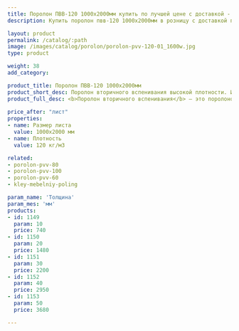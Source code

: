 ```yaml
---
title: Поролон ПВВ-120 1000х2000мм купить по лучшей цене с доставкой - Поролоныч
description: Купить поролон пвв-120 1000х2000мм в розницу с доставкой по Москве в интернет-магазине Поролоныча.

layout: product
permalink: /catalog/:path
image: /images/catalog/porolon/porolon-pvv-120-01_1600w.jpg
type: product

weight: 38
add_category: 

product_title: Поролон ПВВ-120 1000х2000мм
product_short_desc: Поролон вторичного вспенивания высокой плотности. Используется в мебельной и автомобильной промышленности.
product_full_desc: <b>Поролон вторичного вспенивания</b> — это поролоновая крошка, вспененная с полиуретановым клеем и спрессованная под определенным давлением. Данный материал обладает высокими показателями плотности, жесткости, долговечности и прочности. Имеет хорошие звукопоглощающие и изолирующие свойства. Отличается высокой демпфирующей способностью. Благодаря таким качественным показателям долго сохраняет свои свойства и обеспечивает долгую службу изделий при их ежедневном использовании.
        
price_after: "лист"
properties:
- name: Размер листа
  value: 1000х2000 мм
- name: Плотность
  value: 120 кг/м3

related:
- porolon-pvv-80
- porolon-pvv-100
- porolon-pvv-60
- kley-mebelniy-poling

param_name: 'Толщина'
param_mes: 'мм'
products:
- id: 1149
  param: 10
  price: 740
- id: 1150
  param: 20
  price: 1480
- id: 1151
  param: 30
  price: 2200
- id: 1152
  param: 40
  price: 2950
- id: 1153
  param: 50
  price: 3680

---
```

